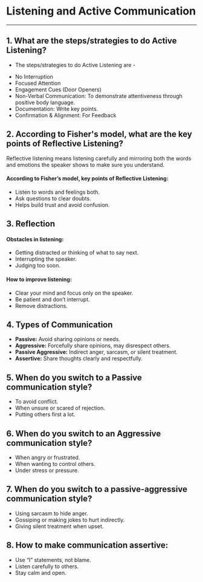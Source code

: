 # Listening and Active Communication
____
## 1. What are the steps/strategies to do Active Listening?
* The steps/strategies to do Active Listening are -
- No Interruption
- Focused Attention
- Engagement Cues (Door Openers)
- Non-Verbal Communication: To demonstrate attentiveness through positive body language.
- Documentation: Write key points.
- Confirmation & Alignment: For Feedback

## 2. According to Fisher's model, what are the key points of Reflective Listening? 
Reflective listening means listening carefully and mirroring both the words and emotions the speaker shows to make sure you understand.   
#### According to Fisher’s model, key points of Reflective Listening:  
- Listen to words and feelings both.    
- Ask questions to clear doubts.
- Helps build trust and avoid confusion.

## 3. Reflection  
#### Obstacles in listening:  
- Getting distracted or thinking of what to say next.  
- Interrupting the speaker.  
- Judging too soon.    

#### How to improve listening:  
- Clear your mind and focus only on the speaker.  
- Be patient and don’t interrupt.     
- Remove distractions.  

## 4. Types of Communication  
- **Passive:** Avoid sharing opinions or needs.  
- **Aggressive:** Forcefully share opinions, may disrespect others.  
- **Passive Aggressive:** Indirect anger, sarcasm, or silent treatment.  
- **Assertive:** Share thoughts clearly and respectfully.  

## 5. When do you switch to a Passive communication style?  
- To avoid conflict.  
- When unsure or scared of rejection.  
- Putting others first a lot.  

## 6. When do you switch to an Aggressive communication style?  
- When angry or frustrated.  
- When wanting to control others.  
- Under stress or pressure.  

## 7. When do you switch to a passive-aggressive communication style?  
- Using sarcasm to hide anger.  
- Gossiping or making jokes to hurt indirectly.  
- Giving silent treatment when upset.  

## 8. How to make communication assertive:  
- Use “I” statements, not blame.  
- Listen carefully to others.  
- Stay calm and open.
